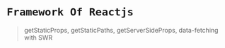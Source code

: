 # `Framework Of Reactjs`
> getStaticProps, getStaticPaths, getServerSideProps, data-fetching with SWR
